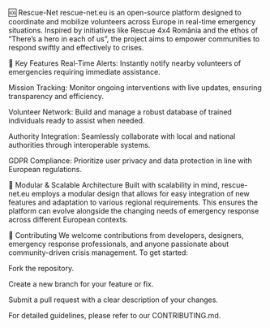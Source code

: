 🆘 Rescue-Net
rescue-net.eu is an open-source platform designed to coordinate and mobilize volunteers across Europe in real-time emergency situations. Inspired by initiatives like Rescue 4x4 România and the ethos of “There’s a hero in each of us”, the project aims to empower communities to respond swiftly and effectively to crises.

🚀 Key Features
Real-Time Alerts: Instantly notify nearby volunteers of emergencies requiring immediate assistance.

Mission Tracking: Monitor ongoing interventions with live updates, ensuring transparency and efficiency.

Volunteer Network: Build and manage a robust database of trained individuals ready to assist when needed.

Authority Integration: Seamlessly collaborate with local and national authorities through interoperable systems.

GDPR Compliance: Prioritize user privacy and data protection in line with European regulations.

🧱 Modular & Scalable Architecture
Built with scalability in mind, rescue-net.eu employs a modular design that allows for easy integration of new features and adaptation to various regional requirements. This ensures the platform can evolve alongside the changing needs of emergency response across different European contexts.

🤝 Contributing
We welcome contributions from developers, designers, emergency response professionals, and anyone passionate about community-driven crisis management. To get started:

Fork the repository.

Create a new branch for your feature or fix.

Submit a pull request with a clear description of your changes.

For detailed guidelines, please refer to our CONTRIBUTING.md.

